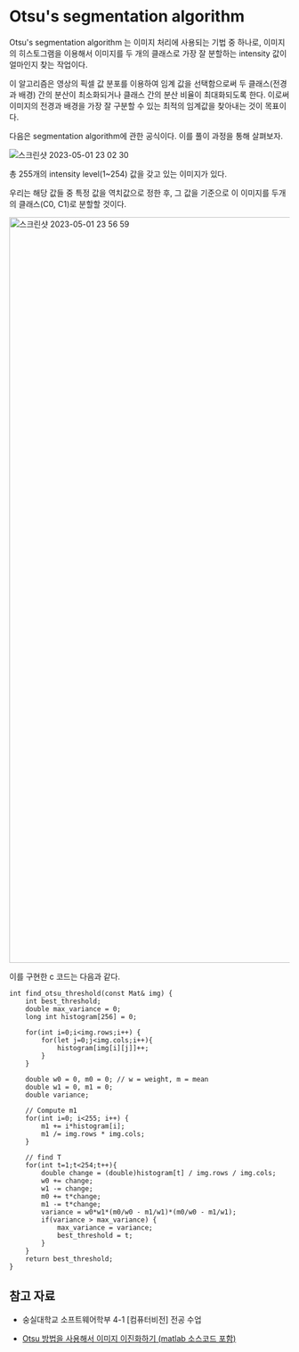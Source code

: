 # Otsu's segmentation algorithm

Otsu's segmentation algorithm 는 이미지 처리에 사용되는 기법 중 하나로, 이미지의 히스토그램을 이용해서 이미지를 두 개의 클래스로 가장 잘 분할하는 intensity 값이 얼마인지 찾는 작업이다.

이 알고리즘은 영상의 픽셀 값 분포를 이용하여 임계 값을 선택함으로써 두 클래스(전경과 배경) 간의 분산이 최소화되거나 클래스 간의 분산 비율이 최대화되도록 한다. 이로써 이미지의 전경과 배경을 가장 잘 구분할 수 있는 최적의 임계값을 찾아내는 것이 목표이다.

다음은 segmentation algorithm에 관한 공식이다. 이를 풀이 과정을 통해 살펴보자.

![스크린샷 2023-05-01 23 02 30](https://user-images.githubusercontent.com/67703882/235463004-448a6111-ab59-426d-aef9-b7600a0cb594.png)

총 255개의 intensity level(1~254) 값을 갖고 있는 이미지가 있다.

우리는 해당 값들 중 특정 값을 역치값으로 정한 후, 그 값을 기준으로 이 이미지를 두개의 클래스(C0, C1)로 분할할 것이다.

<img width="1337" alt="스크린샷 2023-05-01 23 56 59" src="https://user-images.githubusercontent.com/67703882/235472124-8d01cedf-e1d1-407e-a9cb-585939a8bb9c.png">

이를 구현한 c 코드는 다음과 같다.

```
int find_otsu_threshold(const Mat& img) {
    int best_threshold;
    double max_variance = 0;
    long int histogram[256] = 0;

    for(int i=0;i<img.rows;i++) {
        for(let j=0;j<img.cols;i++){
            histogram[img[i][j]]++;
        }
    }

    double w0 = 0, m0 = 0; // w = weight, m = mean
    double w1 = 0, m1 = 0;
    double variance;

    // Compute m1
    for(int i=0; i<255; i++) {
        m1 += i*histogram[i];
        m1 /= img.rows * img.cols;
    }

    // find T
    for(int t=1;t<254;t++){
        double change = (double)histogram[t] / img.rows / img.cols;
        w0 += change;
        w1 -= change;
        m0 += t*change;
        m1 -= t*change;
        variance = w0*w1*(m0/w0 - m1/w1)*(m0/w0 - m1/w1);
        if(variance > max_variance) {
            max_variance = variance;
            best_threshold = t;
        }
    }
    return best_threshold;
}
```

## 참고 자료

- 숭실대학교 소프트웨어학부 4-1 [컴퓨터비전] 전공 수업

- [Otsu 방법을 사용해서 이미지 이진화하기 (matlab 소스코드 포함)](https://bskyvision.com/entry/Otsu-방법을-사용해서-이미지-이진화하기-matlab-소스코드-포함)
